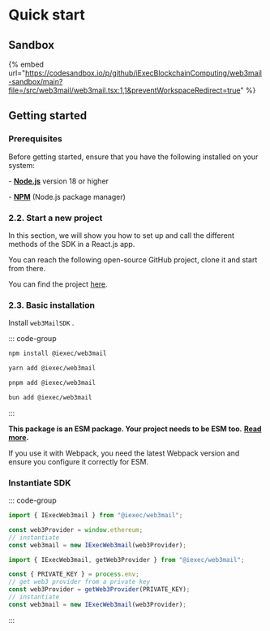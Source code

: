 # Quick start

## Sandbox

{% embed url="<https://codesandbox.io/p/github/iExecBlockchainComputing/web3mail-sandbox/main?file=/src/web3mail/web3mail.tsx:1,1&preventWorkspaceRedirect=true>" %}

## Getting started

### Prerequisites

Before getting started, ensure that you have the following installed on your system:

\- [**Node.js**](https://nodejs.org/en/) version 18 or higher

\- [**NPM**](https://docs.npmjs.com/) (Node.js package manager)

### 2.2. Start a new project

In this section, we will show you how to set up and call the different methods of the SDK in a React.js app.

You can reach the following open-source GitHub project, clone it and start from there.

You can find the project [here](https://github.com/iExecBlockchainComputing/web3Mail-sandbox).

### 2.3. Basic installation

Install `web3MailSDK` .

::: code-group

```sh [npm]
npm install @iexec/web3mail
```

```sh
yarn add @iexec/web3mail
```

```sh
pnpm add @iexec/web3mail
```

```sh
bun add @iexec/web3mail
```

:::

**This package is an ESM package. Your project needs to be ESM too.** [**Read more**](https://gist.github.com/sindresorhus/a39789f98801d908bbc7ff3ecc99d99c)**.**

If you use it with Webpack, you need the latest Webpack version and ensure you configure it correctly for ESM.

### Instantiate SDK

::: code-group

```js [Browser]
import { IExecWeb3mail } from "@iexec/web3mail";

const web3Provider = window.ethereum;
// instantiate
const web3mail = new IExecWeb3mail(web3Provider);
```

```js [NodeJS]
import { IExecWeb3mail, getWeb3Provider } from "@iexec/web3mail";

const { PRIVATE_KEY } = process.env;
// get web3 provider from a private key
const web3Provider = getWeb3Provider(PRIVATE_KEY);
// instantiate
const web3mail = new IExecWeb3mail(web3Provider);
```

:::
